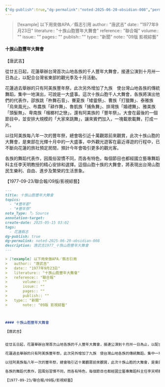 ```yaml
---
{"dg-publish":true,"dg-permalink":"noted-2025-06-20-obsidian-008","permalink":"/noted-2025-06-20-obsidian-008/","title":"十族山胞豐年大舞會","tags":["花蓮縣志"],"noteIcon":"3","created":"2025-05-15T19:53:19.201+08:00","updated":"2025-06-20T14:42:34.398+08:00"}
---
```



> [!example] 以下用來做APA／縣志引用
> 	author:: "唐武吉"
> 	date:: "1977年9月23日"
> 	literature:: "十族山胞豐年大舞會"
> 	reference:: "聯合報"
> 		volume:: ""
> 		issue:: ""
> 		pages:: ""
> 		publish:: ""
> 	type:: "新聞"	
> 		note:: "09版 影視綜藝"



#### 十族山胞豐年大舞會

【唐武吉】


從廿五日起，花蓮舉辦台灣首次山地各族的千人豐年大舞會，接連公演到十月卅一日為止，以配合台灣省東部的觀光季及十月活動。

花蓮過去舉辦的只有阿美族豐年祭，此次另外增加了九族　使台灣山地各族的傳統舞蹈，集中一地演出，可說是一大盛事。這次十族山胞千人大舞會，各族將演出他們的代表作，邵族跳「杵舞石音」、賽夏族「矮靈祭」、曹族「打獵舞」、泰雅族「烏來風光」、布農族「耕作舞」、魯凱族「捕魚舞」、排灣族「婚禮舞」、雅美族「頭髮無」、卑南族「檳榔村之戀」，還有阿美族的「豐年祭」。大會在最後的一個節目中，並安排大規模的「大家來跳舞」，讓來賓們加入，一塊載歌載舞，打成一片。

以往阿美族每八年一次的豐年祭，總會吸引近十萬觀眾前來觀賞，此次十族山胞的大舞會，是東部在光輝十月中的一大盛事，中外觀光遊客在最近導遊的行程中，已不斷向花蓮的旅社預定房間，預計今年會吸引更多的觀光客。

各族的舞蹈代表作，因風俗習慣不同，而各有特色，每個節目也都經國立藝專舞蹈科主任李天明教授的精心安排和選擇。這個山胞十族的大舞會，將表現出台灣山胞民生樂利、自由、進步及繁榮的生活景象。

【1977-09-23/聯合報/09版/影視綜藝】


```markdown
---
title: 十族山胞豐年大舞會
topics:
  - "#豐年節"
  - "#豐年祭"
note_Type: 🏷️ Source
annotation-target: 
create-date: 2025-05-15 03:02
tags:
  - 花蓮縣志
dg-publish: true
dg-permalink: noted-2025-06-20-obsidian-008
description: 唐武吉1977_十族山胞豐年大舞會
---

> [!example] 以下用來做APA／縣志引用
> 	author:: "唐武吉"
> 	date:: "1977年9月23日"
> 	literature:: "十族山胞豐年大舞會"
> 	reference:: "聯合報"
> 		volume:: ""
> 		issue:: ""
> 		pages:: ""
> 		publish:: ""
> 	type:: "新聞"	
> 		note:: "09版 影視綜藝"



#### 十族山胞豐年大舞會

【唐武吉】


從廿五日起，花蓮舉辦台灣首次山地各族的千人豐年大舞會，接連公演到十月卅一日為止，以配合台灣省東部的觀光季及十月活動。

花蓮過去舉辦的只有阿美族豐年祭，此次另外增加了九族　使台灣山地各族的傳統舞蹈，集中一地演出，可說是一大盛事。這次十族山胞千人大舞會，各族將演出他們的代表作，邵族跳「杵舞石音」、賽夏族「矮靈祭」、曹族「打獵舞」、泰雅族「烏來風光」、布農族「耕作舞」、魯凱族「捕魚舞」、排灣族「婚禮舞」、雅美族「頭髮無」、卑南族「檳榔村之戀」，還有阿美族的「豐年祭」。大會在最後的一個節目中，並安排大規模的「大家來跳舞」，讓來賓們加入，一塊載歌載舞，打成一片。

以往阿美族每八年一次的豐年祭，總會吸引近十萬觀眾前來觀賞，此次十族山胞的大舞會，是東部在光輝十月中的一大盛事，中外觀光遊客在最近導遊的行程中，已不斷向花蓮的旅社預定房間，預計今年會吸引更多的觀光客。

各族的舞蹈代表作，因風俗習慣不同，而各有特色，每個節目也都經國立藝專舞蹈科主任李天明教授的精心安排和選擇。這個山胞十族的大舞會，將表現出台灣山胞民生樂利、自由、進步及繁榮的生活景象。

【1977-09-23/聯合報/09版/影視綜藝】
```